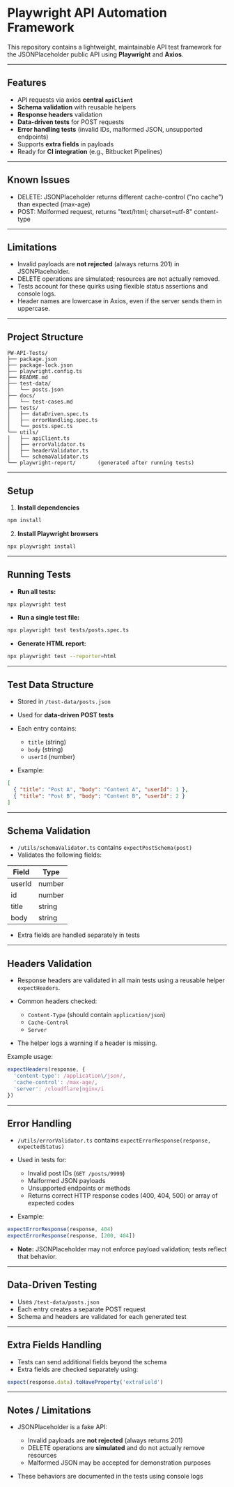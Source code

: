 # Playwright API Automation Framework

This repository contains a lightweight, maintainable API test framework for the JSONPlaceholder public API using **Playwright** and **Axios**.

---

## Features

* API requests via axios **central `apiClient`**
* **Schema validation** with reusable helpers
* **Response headers** validation
* **Data-driven tests** for POST requests
* **Error handling tests** (invalid IDs, malformed JSON, unsupported endpoints)
* Supports **extra fields** in payloads
* Ready for **CI integration** (e.g., Bitbucket Pipelines)

---

## Known Issues

* DELETE: JSONPlaceholder returns different cache-control ("no cache") than expected (max-age)
* POST: Molformed request, returns "text/html; charset=utf-8" content-type

---

## Limitations
* Invalid payloads are **not rejected** (always returns 201) in JSONPlaceholder.
* DELETE operations are simulated; resources are not actually removed.
* Tests account for these quirks using flexible status assertions and console logs.
* Header names are lowercase in Axios, even if the server sends them in uppercase.

---

## Project Structure

```
PW-API-Tests/
├── package.json
├── package-lock.json
├── playwright.config.ts
├── README.md
├── test-data/
│   └── posts.json
├── docs/
│   └── test-cases.md
├── tests/
│   ├── dataDriven.spec.ts
│   ├── errorHandling.spec.ts
│   └── posts.spec.ts
└── utils/
│   ├── apiClient.ts
│   ├── errorValidator.ts
│   ├── headerValidator.ts
│   └── schemaValidator.ts
└── playwright-report/       (generated after running tests)

```

---

## Setup

1. **Install dependencies**

```bash
npm install
```

2. **Install Playwright browsers**

```bash
npx playwright install
```

---

## Running Tests

* **Run all tests:**

```bash
npx playwright test
```

* **Run a single test file:**

```bash
npx playwright test tests/posts.spec.ts
```

* **Generate HTML report:**

```bash
npx playwright test --reporter=html
```

---

## Test Data Structure

* Stored in `/test-data/posts.json`
* Used for **data-driven POST tests**
* Each entry contains:

  * `title` (string)
  * `body` (string)
  * `userId` (number)
* Example:

```json
[
  { "title": "Post A", "body": "Content A", "userId": 1 },
  { "title": "Post B", "body": "Content B", "userId": 2 }
]
```

---

## Schema Validation

* `/utils/schemaValidator.ts` contains `expectPostSchema(post)`
* Validates the following fields:

| Field  | Type   |
| ------ | ------ |
| userId | number |
| id     | number |
| title  | string |
| body   | string |

* Extra fields are handled separately in tests

---

## Headers Validation

* Response headers are validated in all main tests using a reusable helper `expectHeaders`.
* Common headers checked:

  * `Content-Type` (should contain `application/json`)
  * `Cache-Control`
  * `Server`
* The helper logs a warning if a header is missing.

Example usage:

```ts
expectHeaders(response, {
  'content-type': /application\/json/,
  'cache-control': /max-age/,
  'server': /cloudflare|nginx/i
})
```

---

## Error Handling

* `/utils/errorValidator.ts` contains `expectErrorResponse(response, expectedStatus)`

* Used in tests for:

  * Invalid post IDs (`GET /posts/9999`)
  * Malformed JSON payloads
  * Unsupported endpoints or methods
  * Returns correct HTTP response codes (400, 404, 500) or array of expected codes

* Example:

```ts
expectErrorResponse(response, 404)
expectErrorResponse(response, [200, 404])
```

* **Note:** JSONPlaceholder may not enforce payload validation; tests reflect that behavior.

---

## Data-Driven Testing

* Uses `/test-data/posts.json`
* Each entry creates a separate POST request
* Schema and headers are validated for each generated test

---

## Extra Fields Handling

* Tests can send additional fields beyond the schema
* Extra fields are checked separately using:

```ts
expect(response.data).toHaveProperty('extraField')
```

---

## Notes / Limitations

* JSONPlaceholder is a fake API:

  * Invalid payloads are **not rejected** (always returns 201)
  * DELETE operations are **simulated** and do not actually remove resources
  * Malformed JSON may be accepted for demonstration purposes

* These behaviors are documented in the tests using console logs

